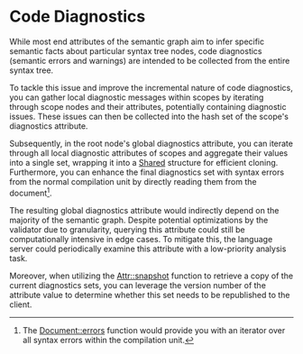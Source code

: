 <!------------------------------------------------------------------------------
  This file is part of "Lady Deirdre", a compiler front-end foundation
  technology.

  This work is proprietary software with source-available code.

  To copy, use, distribute, or contribute to this work, you must agree to
  the terms of the General License Agreement:

  https://github.com/Eliah-Lakhin/lady-deirdre/blob/master/EULA.md

  The agreement grants a Basic Commercial License, allowing you to use
  this work in non-commercial and limited commercial products with a total
  gross revenue cap. To remove this commercial limit for one of your
  products, you must acquire a Full Commercial License.

  If you contribute to the source code, documentation, or related materials,
  you must grant me an exclusive license to these contributions.
  Contributions are governed by the "Contributions" section of the General
  License Agreement.

  Copying the work in parts is strictly forbidden, except as permitted
  under the General License Agreement.

  If you do not or cannot agree to the terms of this Agreement,
  do not use this work.

  This work is provided "as is", without any warranties, express or implied,
  except where such disclaimers are legally invalid.

  Copyright (c) 2024 Ilya Lakhin (Илья Александрович Лахин).
  All rights reserved.
------------------------------------------------------------------------------->

# Code Diagnostics

While most end attributes of the semantic graph aim to infer specific semantic
facts about particular syntax tree nodes, code diagnostics (semantic errors and
warnings) are intended to be collected from the entire syntax tree.

To tackle this issue and improve the incremental nature of code diagnostics, you
can gather local diagnostic messages within scopes by iterating through scope
nodes and their attributes, potentially containing diagnostic issues. These
issues can then be collected into the hash set of the scope's diagnostics
attribute.

Subsequently, in the root node's global diagnostics attribute, you can iterate
through all local diagnostic attributes of scopes and aggregate their values
into a single set, wrapping it into
a [Shared](https://docs.rs/lady-deirdre/2.2.0/lady_deirdre/sync/struct.Shared.html)
structure for efficient cloning. Furthermore, you can enhance the final
diagnostics set with syntax errors from the normal compilation unit by directly
reading them from the document[^syntaxerror].

The resulting global diagnostics attribute would indirectly depend on the
majority of the semantic graph. Despite potential optimizations by the validator
due to granularity, querying this attribute could still be computationally
intensive in edge cases. To mitigate this, the language server could
periodically examine this attribute with a low-priority analysis task.

Moreover, when utilizing
the [Attr::snapshot](https://docs.rs/lady-deirdre/2.2.0/lady_deirdre/analysis/struct.Attr.html#method.snapshot)
function to retrieve a copy of the current diagnostics sets, you can leverage
the version number of the attribute value to determine whether this set needs to
be republished to the client.

[^syntaxerror]: The [Document::errors](https://docs.rs/lady-deirdre/2.2.0/lady_deirdre/syntax/trait.SyntaxTree.html#method.errors)
function would provide you with an iterator over all syntax errors within the
compilation unit.
